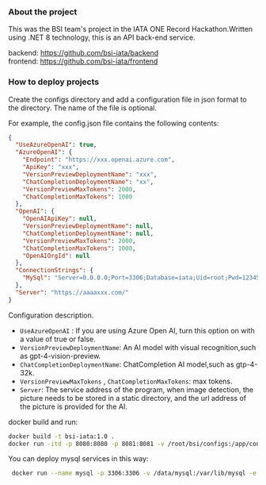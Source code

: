 ### About the project
This was the BSI team's project in the IATA ONE Record Hackathon.Written using .NET 8 technology, this is an API back-end service.  

backend: https://github.com/bsi-iata/backend  
frontend: https://github.com/bsi-iata/frontend   

### How to deploy projects

Create the configs directory and add a configuration file in json format to the directory. The name of the file is optional.

For example, the config.json file contains the following contents:

```json
{
  "UseAzureOpenAI": true,
  "AzureOpenAI": {
    "Endpoint": "https://xxx.openai.azure.com",
    "ApiKey": "xxx",
    "VersionPreviewDeploymentName": "xxx",
    "ChatCompletionDeploymentName": "xx",
    "VersionPreviewMaxTokens": 2000,
    "ChatCompletionMaxTokens": 1000
  },
  "OpenAI": {
    "OpenAIApiKey": null,
    "VersionPreviewDeploymentName": null,
    "ChatCompletionDeploymentName": null,
    "VersionPreviewMaxTokens": 2000,
    "ChatCompletionMaxTokens": 1000,
    "OpenAIOrgId": null
  },
  "ConnectionStrings": {
    "MySql": "Server=0.0.0.0;Port=3306;Database=iata;Uid=root;Pwd=123456;"
  },
  "Server": "https://aaaaxxx.com/"
}
```

Configuration description.

* `UseAzureOpenAI` : If you are using Azure Open AI, turn this option on with a value of true or false.
* `VersionPreviewDeploymentName`: An AI model with visual recognition,such as gpt-4-vision-preview.
* `ChatCompletionDeploymentName`: ChatCompletion AI model,such as gtp-4-32k.
* `VersionPreviewMaxTokens` , `ChatCompletionMaxTokens`: max tokens.
* `Server`: The service address of the program, when image detection, the picture needs to be stored in a static directory, and the url address of the picture is provided for the AI.


docker build and run:
```bash
docker build -t bsi-iata:1.0 .
docker run -itd -p 8080:8080 -p 8081:8081 -v /root/bsi/configs:/app/configs bsi-iata:1.0
```

You can deploy mysql services in this way:

```bash
 docker run --name mysql -p 3306:3306 -v /data/mysql:/var/lib/mysql -e MYSQL_ROOT_PASSWORD=123456 -itd mysql:8.0
```